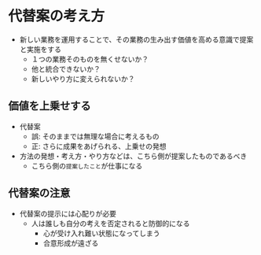 # 代替案の考え方

* 新しい業務を運用することで、その業務の生み出す価値を高める意識で提案と実施をする
    * １つの業務そのものを無くせないか？
    * 他と統合できないか？
    * 新しいやり方に変えられないか？

## 価値を上乗せする

* 代替案
    * 誤: そのままでは無理な場合に考えるもの
    * 正: さらに成果をあげられる、上乗せの発想
* 方法の発想・考え方・やり方などは、こちら側が提案したものであるべき
    * こちら側の`提案したこと`が仕事になる

## 代替案の注意

* 代替案の提示には心配りが必要
    * 人は誰しも自分の考えを否定されると防御的になる
        * 心が受け入れ難い状態になってしまう
        * 合意形成が遠ざる